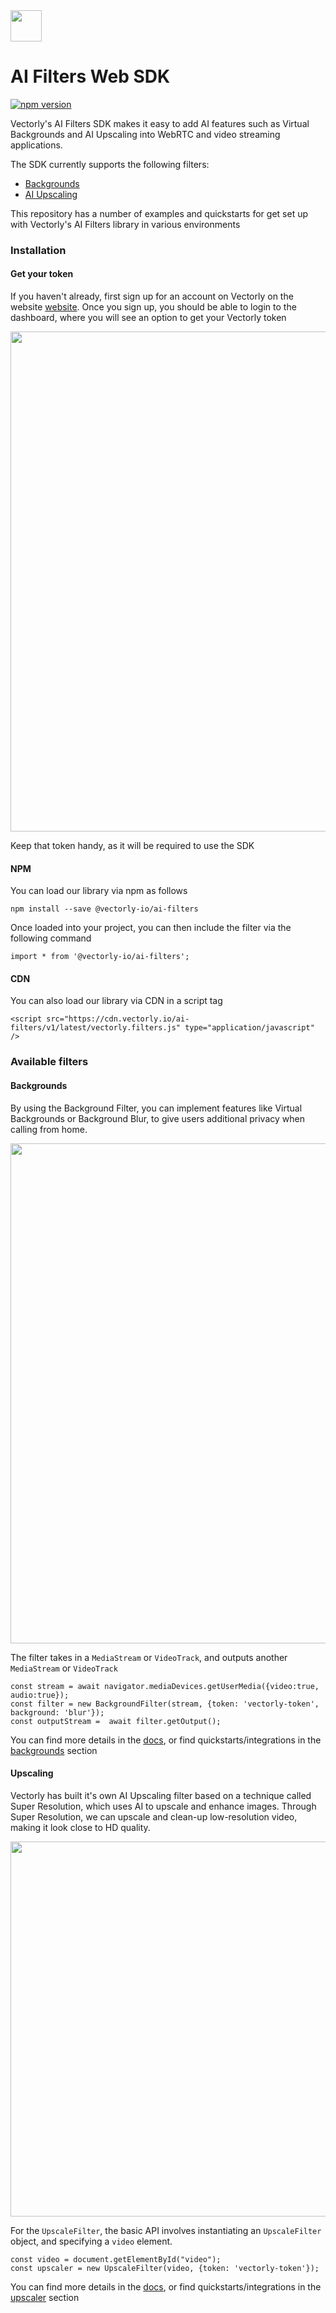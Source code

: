 <img src="https://user-images.githubusercontent.com/5678502/134426534-effa11ab-2048-4d1f-85b0-d3355bce04f5.png" height="50" >

# AI Filters Web SDK

[![npm version](https://badge.fury.io/js/@vectorly-io%2Fai-filters.svg)](https://badge.fury.io/js/@vectorly-io%2Fai-filters)

Vectorly's AI Filters SDK makes it easy to add AI features such as Virtual Backgrounds and AI Upscaling into WebRTC and video streaming applications.

The SDK currently supports the following filters:
* [Backgrounds](#backgrounds)
* [AI Upscaling](#upscaling)


This repository has a number of examples and quickstarts for get set up with Vectorly's AI Filters library in various environments

### Installation

#### Get your token
If you haven't already, first sign up for an account on Vectorly on the website [website](https://ai-filters.vectorly.io/#/signup). Once you sign up, you should be able to login to the dashboard, where you will see an option to get your Vectorly token

<img src="https://user-images.githubusercontent.com/5678502/134422770-9c73bf82-dc78-4c18-bfc2-73cd507b5480.png" width="800" >

Keep that token handy, as it will be required to use the SDK

#### NPM

You can load our library via npm as follows

    npm install --save @vectorly-io/ai-filters

Once loaded into your project, you can then include the filter via the following command

    import * from '@vectorly-io/ai-filters';

#### CDN

You can also load our library via CDN in a script tag

    <script src="https://cdn.vectorly.io/ai-filters/v1/latest/vectorly.filters.js" type="application/javascript" />

### Available filters


#### Backgrounds

By using the Background Filter, you can implement features like Virtual Backgrounds or Background Blur, to give users additional privacy when calling from home. 

<img src="https://user-images.githubusercontent.com/5678502/134424415-71ff7fce-bf38-4062-8570-78960d5ba808.png" width="800" >

The filter takes in a `MediaStream` or `VideoTrack`, and outputs another `MediaStream` or `VideoTrack`

    const stream = await navigator.mediaDevices.getUserMedia({video:true, audio:true});
    const filter = new BackgroundFilter(stream, {token: 'vectorly-token', background: 'blur'});
    const outputStream =  await filter.getOutput();




You can find more details in the [docs](https://vectorly.io/docs/docs-page.html#section-background), or find quickstarts/integrations in the [backgrounds](/background) section

#### Upscaling 

Vectorly has built it's own AI Upscaling filter based on a technique called Super Resolution, which uses AI to upscale and enhance images. Through Super Resolution, we can upscale and clean-up low-resolution video, making it look close to HD quality.

<img src="https://user-images.githubusercontent.com/5678502/134424900-b3bf24f0-85aa-42e8-abd2-366940150d73.png" width="600" >


For the `UpscaleFilter`, the basic API involves instantiating an `UpscaleFilter` object, and specifying a `video` element.

    const video = document.getElementById("video");
    const upscaler = new UpscaleFilter(video, {token: 'vectorly-token'});


You can find more details in the [docs](https://vectorly.io/docs/docs-page.html#section-upscaling), or find quickstarts/integrations in the [upscaler](/upscaler) section




